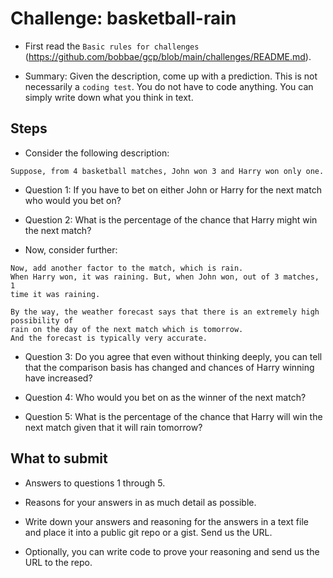 # Challenge:  basketball-rain

* First read the `Basic rules for challenges` (https://github.com/bobbae/gcp/blob/main/challenges/README.md). 

* Summary: Given the description, come up with a prediction. This is not necessarily a `coding test`. You do
not have to code anything.  You can simply write down what you think in text.  

## Steps

* Consider the following description:
```
Suppose, from 4 basketball matches, John won 3 and Harry won only one.
```

* Question 1:  If you have to bet on either John or Harry for the next match who would you bet on?

* Question 2: What is the percentage of the chance that Harry might win the next match?

* Now, consider further:
```
Now, add another factor to the match, which is rain. 
When Harry won, it was raining. But, when John won, out of 3 matches, 1 
time it was raining.

By the way, the weather forecast says that there is an extremely high possibility of 
rain on the day of the next match which is tomorrow. 
And the forecast is typically very accurate.
```

* Question 3: Do you agree that even without thinking deeply, 
you can tell that the comparison basis has 
changed and chances of Harry winning have increased?

* Question 4: Who would you bet on as the winner of the next match?

* Question 5: What is the percentage of the chance that Harry will win the next 
match given that it will rain tomorrow?

## What to submit

* Answers to questions 1 through 5.

* Reasons for your answers in as much detail as possible.

* Write down your answers and reasoning for the answers in a text file and place it into a public git repo or a gist.  Send us the URL.

* Optionally, you can write code to prove your reasoning and send us the URL to the repo.


